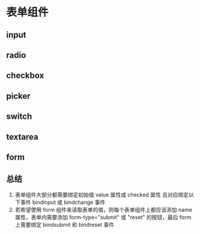 # 表单组件

## input

## radio

## checkbox

## picker

## switch

## textarea

## form

## 总结

1. 表单组件大部分都需要绑定初始值 value 属性或 checked 属性 且对应绑定以下事件 bindinput 或 bindchange 事件
2. 若希望使用 form 组件来读取表单的值，则每个表单组件上都应该添加 name 属性，表单内需要添加 form-type="submit" 或 "reset" 的按钮，最后 form 上需要绑定 bindsubmit 和 bindreset 事件